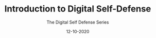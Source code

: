 ---
title: Introduction to Digital Self-Defense
subtitle: The Digital Self Defense Series
layout: default
modal-id: 1
date: 12-10-2020
img: blank.png
iframe: https://austincapitaldata.getoutline.com/s/0f011779-75f4-4a77-95f5-4f70aded64e8
graphheight: 700px
graphwidth: 700px
thumbnail: digital_self_defense_200h.jpg
alt: image-alt
description: Austin Capital Data; Digital education is fundamental
---